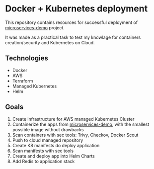 ﻿# Docker + Kubernetes deployment

This repository contains resources for successful deployment of [microservices-demo](https://github.com/GoogleCloudPlatform/microservices-demo) project.

It was made as a practical task to test my knowlage for containers creation/security and Kubernetes on Cloud.

## Technologies

* Docker
* AWS
* Terraform
* Managed Kubernetes
* Helm

## Goals

1. Create infrastructure for AWS managed Kubernetes Cluster
2. Containerize the apps from [microservices-demo](https://github.com/GoogleCloudPlatform/microservices-demo), with the smallest possible image without drawbacks
3. Scan containers with sec tools: Trivy, Checkov, Docker Scout
4. Push to cloud managed repository
5. Create K8 manifests do deploy application
6. Scan manifests with sec tools
7. Create and deploy app into Helm Charts
8. Add Redis to application stack
